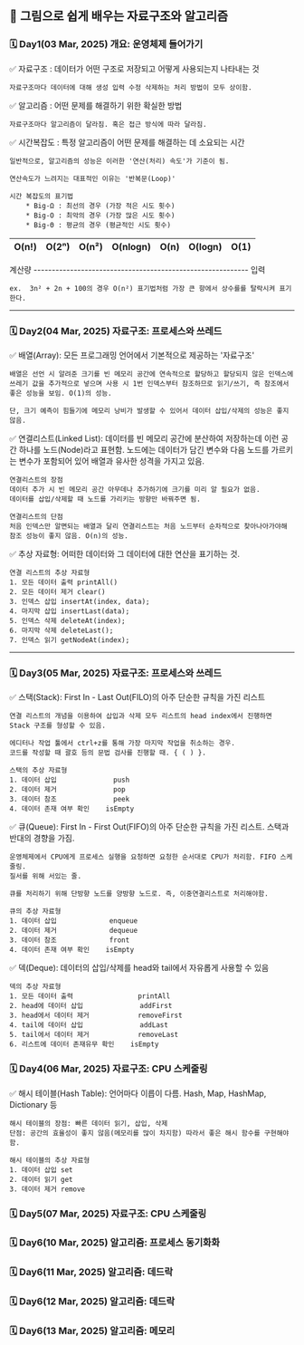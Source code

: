 ## 📖 그림으로 쉽게 배우는 자료구조와 알고리즘

### 🗓️ Day1(03 Mar, 2025) 개요: 운영체제 들어가기

✅ 자료구조 : 데이터가 어떤 구조로 저장되고 어떻게 사용되는지 나타내는 것

    자료구조마다 데이터에 대해 생성 입력 수정 삭제하는 처리 방법이 모두 상이함.

✅ 알고리즘 : 어떤 문제를 해결하기 위한 확실한 방법

    자료구조마다 알고리즘이 달라짐. 혹은 접근 방식에 따라 달라짐.

✅ 시간복잡도 : 특정 알고리즘이 어떤 문제를 해결하는 데 소요되는 시간

    일반적으로, 알고리즘의 성능은 이러한 '연산(처리) 속도'가 기준이 됨.

    연산속도가 느려지는 대표적인 이유는 '반복문(Loop)'

    시간 복잡도의 표기법
        * Big-Ω : 최선의 경우 (가장 적은 시도 횟수)
        * Big-O : 최악의 경우 (가장 많은 시도 횟수)
        * Big-Θ : 평균의 경우 (평균적인 시도 횟수)

| O(n!) | O(2ⁿ) | O(n²) | O(nlogn) | O(n) | O(logn) | O(1) |
|---|---|---|---|---|---|---|

계산량 ----------------------------------------------------------- 입력

    ex.  3n² + 2n + 100의 경우 O(n²) 표기법처럼 가장 큰 항에서 상수를를 탈락시켜 표기한다.

***** ***** ***** ***** *****

### 🗓️ Day2(04 Mar, 2025) 자료구조: 프로세스와 쓰레드

✅ 배열(Array): 모든 프로그래밍 언어에서 기본적으로 제공하는 '자료구조'

    배열은 선언 시 알려준 크기를 빈 메모리 공간에 연속적으로 할당하고 할당되지 않은 인덱스에 쓰레기 값을 추가적으로 넣으며 사용 시 1번 인덱스부터 참조하므로 읽기/쓰기, 즉 참조에서 좋은 성능을 보임. O(1)의 성능.

    단, 크기 예측이 힘들기에 메모리 낭비가 발생할 수 있어서 데이터 삽입/삭제의 성능은 좋지 않음.

✅ 연결리스트(Linked List): 데이터를 빈 메모리 공간에 분산하여 저장하는데 이런 공간 하나를 노드(Node)라고 표현함. 노드에는 데이터가 담긴 변수와 다음 노드를 가르키는 변수가 포함되어 있어 배열과 유사한 성격을 가지고 있음.

    연결리스트의 장점
    데이터 추가 시 빈 메모리 공간 아무데나 추가하기에 크기를 미리 알 필요가 없음.
    데이터를 삽입/삭제할 때 노드를 가리키는 방향만 바꿔주면 됨.

    연결리스트의 단점
    처음 인덱스만 알면되는 배열과 달리 연결리스트는 처음 노드부터 순차적으로 찾아나아가야해 참조 성능이 좋지 않음. O(n)의 성능.

✅ 추상 자료형: 어떠한 데이터와 그 데이터에 대한 연산을 표기하는 것.

    연결 리스트의 추상 자료형
    1. 모든 데이터 출력 printAll()
    2. 모든 데이터 제거 clear()
    3. 인덱스 삽입 insertAt(index, data);
    4. 마지막 삽입 insertLast(data);
    5. 인덱스 삭제 deleteAt(index);
    6. 마지막 삭제 deleteLast();
    7. 인덱스 읽기 getNodeAt(index);

***** ***** ***** ***** *****

### 🗓️ Day3(05 Mar, 2025) 자료구조: 프로세스와 쓰레드

✅ 스택(Stack): First In - Last Out(FILO)의 아주 단순한 규칙을 가진 리스트

    연결 리스트의 개념을 이용하여 삽입과 삭제 모두 리스트의 head index에서 진행하면 Stack 구조를 형성할 수 있음.

    에디터나 작업 툴에서 ctrl+z를 통해 가장 마지막 작업을 취소하는 경우.
    코드를 작성할 때 괄호 등의 문법 검사를 진행할 때. { ( ) }.

    스택의 추상 자료형
    1. 데이터 삽입              push
    2. 데이터 제거              pop
    3. 데이터 참조              peek
    4. 데이터 존재 여부 확인    isEmpty

✅ 큐(Queue): First In - First Out(FIFO)의 아주 단순한 규칙을 가진 리스트. 스택과 반대의 경향을 가짐.

    운영체제에서 CPU에게 프로세스 실행을 요청하면 요청한 순서대로 CPU가 처리함. FIFO 스케줄링.
    질서를 위해 서있는 줄.

    큐를 처리하기 위해 단방향 노드를 양방향 노드로. 즉, 이중연결리스트로 처리해야함.

    큐의 추상 자료형
    1. 데이터 삽입             enqueue
    2. 데이터 제거             dequeue
    3. 데이터 참조             front
    4. 데이터 존재 여부 확인    isEmpty

✅ 덱(Deque): 데이터의 삽입/삭제를 head와 tail에서 자유롭게 사용할 수 있음

    덱의 추상 자료형
    1. 모든 데이터 출력                printAll
    2. head에 데이터 삽입              addFirst
    3. head에서 데이터 제거            removeFirst
    4. tail에 데이터 삽입              addLast
    5. tail에서 데이터 제거            removeLast
    6. 리스트에 데이터 존재유무 확인    isEmpty

### 🗓️ Day4(06 Mar, 2025) 자료구조: CPU 스케줄링

✅ 해시 테이블(Hash Table): 언어마다 이릅이 다름. Hash, Map, HashMap, Dictionary 등

    해시 테이블의 장점: 빠른 데이터 읽기, 삽입, 삭제
    단점: 공간의 효율성이 좋지 않음(메모리를 많이 차지함) 따라서 좋은 해시 함수를 구현해야함.

    해시 테이블의 추상 자료형
    1. 데이터 삽입 set
    2. 데이터 읽기 get
    3. 데이터 제거 remove

### 🗓️ Day5(07 Mar, 2025) 자료구조: CPU 스케줄링
### 🗓️ Day6(10 Mar, 2025) 알고리즘: 프로세스 동기화화
### 🗓️ Day6(11 Mar, 2025) 알고리즘: 데드락
### 🗓️ Day6(12 Mar, 2025) 알고리즘: 데드락
### 🗓️ Day6(13 Mar, 2025) 알고리즘: 메모리
